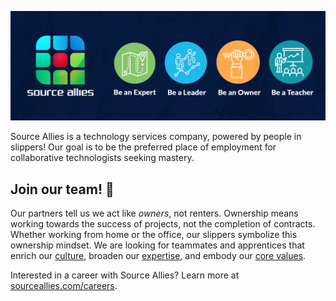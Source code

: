 [![Source Allies](https://raw.githubusercontent.com/sourceallies/.github/main/profile/sa-header.png)](https://sourceallies.com/)

Source Allies is a technology services company, powered by people in slippers!
Our goal is to be the preferred place of employment for collaborative technologists seeking mastery.

## Join our team! :wave:

Our partners tell us we act like *owners*, not renters.
Ownership means working towards the success of projects, not the completion of contracts.
Whether working from home or the office, our slippers symbolize this ownership mindset.
We are looking for teammates and apprentices that enrich our [culture](https://www.sourceallies.com/careers/), broaden our [expertise](https://www.sourceallies.com/what-we-do/#our-expertise), and embody our [core values](https://www.sourceallies.com/#our-core-values).

Interested in a career with Source Allies?
Learn more at [sourceallies.com/careers](https://www.sourceallies.com/careers/).
